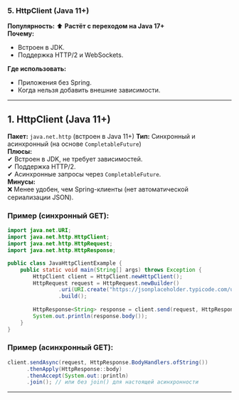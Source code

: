 ### **5. HttpClient (Java 11+)**

**Популярность:** ⬆️ **Растёт с переходом на Java 17+**  
**Почему:**
- Встроен в JDK.    
- Поддержка HTTP/2 и WebSockets.    

**Где использовать:**
- Приложения без Spring.    
- Когда нельзя добавить внешние зависимости.

---
## **1. HttpClient (Java 11+)**

**Пакет:** `java.net.http` (встроен в Java 11+)
**Тип:** Синхронный и асинхронный (на основе `CompletableFuture`)  
**Плюсы:**  
✔ Встроен в JDK, не требует зависимостей.  
✔ Поддержка HTTP/2.  
✔ Асинхронные запросы через `CompletableFuture`.  
**Минусы:**  
❌ Менее удобен, чем Spring-клиенты (нет автоматической сериализации JSON).

### Пример (синхронный GET):
```java
import java.net.URI;
import java.net.http.HttpClient;
import java.net.http.HttpRequest;
import java.net.http.HttpResponse;

public class JavaHttpClientExample {
    public static void main(String[] args) throws Exception {
        HttpClient client = HttpClient.newHttpClient();
        HttpRequest request = HttpRequest.newBuilder()
                .uri(URI.create("https://jsonplaceholder.typicode.com/users/1"))
                .build();
			
        HttpResponse<String> response = client.send(request, HttpResponse.BodyHandlers.ofString());
        System.out.println(response.body());
    }
}
```

### Пример (асинхронный GET):
```java
client.sendAsync(request, HttpResponse.BodyHandlers.ofString())
      .thenApply(HttpResponse::body)
      .thenAccept(System.out::println)
      .join(); // или без join() для настоящей асинхронности
```

---

